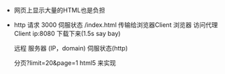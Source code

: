- 网页上显示大量的HTML也是负担
- http 请求 3000 伺服状态
    /index.html 传输给浏览器Client
    浏览器 访问代理Client ip:8080 下载下来(1.5s say bay)

    远程 服务器 (IP，domain) 伺服状态(http)

    分页?limit=20&page=1
    html5 来实现